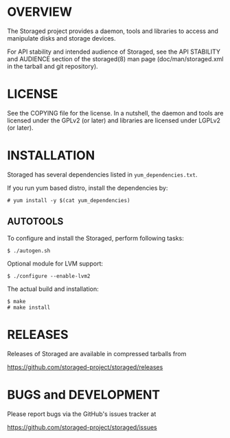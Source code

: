 OVERVIEW
========

The Storaged project provides a daemon, tools and libraries to access
and manipulate disks and storage devices.

For API stability and intended audience of Storaged, see the API
STABILITY and AUDIENCE section of the storaged(8) man page
(doc/man/storaged.xml in the tarball and git repository).


LICENSE
=======

See the COPYING file for the license. In a nutshell, the daemon and
tools are licensed under the GPLv2 (or later) and libraries are
licensed under LGPLv2 (or later).


INSTALLATION
============

Storaged has several dependencies listed in `yum_dependencies.txt`.

If you run yum based distro, install the dependencies by:

    # yum install -y $(cat yum_dependencies)

AUTOTOOLS
---------

To configure and install the Storaged, perform following tasks:

    $ ./autogen.sh

Optional module for LVM support:

    $ ./configure --enable-lvm2

The actual build and installation:

    $ make
    # make install

RELEASES
========

Releases of Storaged are available in compressed tarballs from

 https://github.com/storaged-project/storaged/releases


BUGS and DEVELOPMENT
====================

Please report bugs via the GitHub's issues tracker at

 https://github.com/storaged-project/storaged/issues
